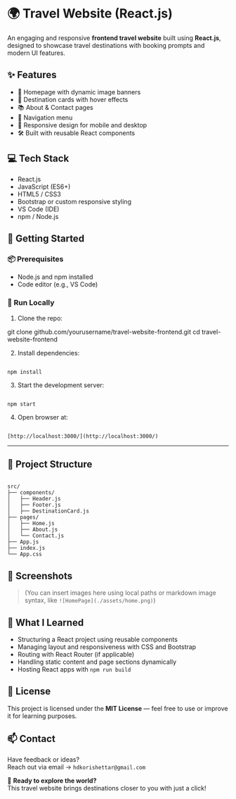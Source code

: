 # 🌍 Travel Website (React.js)

An engaging and responsive **frontend travel website** built using **React.js**, designed to showcase travel destinations with booking prompts and modern UI features.

## ✨ Features

- 📸 Homepage with dynamic image banners
- 📍 Destination cards with hover effects
- 📚 About & Contact pages
- 🧭 Navigation menu
- 📱 Responsive design for mobile and desktop
- 🛠️ Built with reusable React components

## 💻 Tech Stack

- React.js  
- JavaScript (ES6+)  
- HTML5 / CSS3  
- Bootstrap or custom responsive styling  
- VS Code (IDE)  
- npm / Node.js  

## 🏁 Getting Started

### 📦 Prerequisites

- Node.js and npm installed  
- Code editor (e.g., VS Code)

### 🚀 Run Locally

1. Clone the repo:

git clone github.com/yourusername/travel-website-frontend.git
cd travel-website-frontend

2. Install dependencies:

```

npm install

```

3. Start the development server:

```

npm start

```

4. Open browser at:

```

[http://localhost:3000/](http://localhost:3000/)

```

---

## 📁 Project Structure

```

src/
├── components/
│   ├── Header.js
│   ├── Footer.js
│   ├── DestinationCard.js
├── pages/
│   ├── Home.js
│   ├── About.js
│   └── Contact.js
├── App.js
├── index.js
└── App.css

```

## 📸 Screenshots

> (You can insert images here using local paths or markdown image syntax, like `![HomePage](./assets/home.png)`)

## 🎯 What I Learned

- Structuring a React project using reusable components  
- Managing layout and responsiveness with CSS and Bootstrap  
- Routing with React Router (if applicable)  
- Handling static content and page sections dynamically  
- Hosting React apps with `npm run build`

## 📜 License

This project is licensed under the **MIT License** — feel free to use or improve it for learning purposes.

## 📫 Contact

Have feedback or ideas?  
Reach out via email → `hdkorishettar@gmail.com`

🚀 **Ready to explore the world?**  
This travel website brings destinations closer to you with just a click!  
